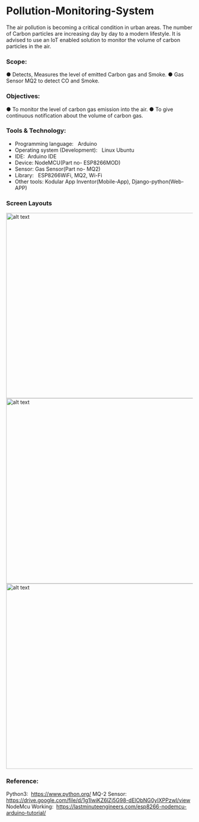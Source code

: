 # Pollution-Monitoring-System
The air pollution is becoming a critical condition in urban areas. The number of
Carbon particles are increasing day by day to a modern lifestyle. It is advised to
use an IoT enabled solution to monitor the volume of carbon particles in the air.

### Scope:
● Detects, Measures the level of emitted Carbon gas and Smoke.
● Gas Sensor MQ2 to detect CO and Smoke.


### Objectives:

● To monitor the level of carbon gas emission into the air.
● To give continuous notification about the volume of carbon gas.


### Tools & Technology:

* Programming language: ​ ​ Arduino
* Operating system (Development): ​ ​ Linux Ubuntu
* IDE: ​ Arduino IDE
* Device:
  NodeMCU(Part no- ESP8266MOD)
* Sensor:
Gas Sensor(Part no- MQ2)
* Library: ​ ​ ESP8266WiFi, MQ2, Wi-Fi
* Other tools:
Kodular App Inventor(Mobile-App),
Django-python(Web-APP)

### Screen Layouts

<img src="s11.png" alt="alt text" width="900" height="500"> 


<img src="s22.png" alt="alt text" width="900" height="500">


<img src="s33.png" alt="alt text" width="900" height="500">

### Reference:

Python3: ​ https://www.python.org/
MQ-2 Sensor: ​ https://drive.google.com/file/d/1g1IwiKZ6lZj5G98-dElObNG0yIXPPzwl/view
NodeMcu Working: ​ https://lastminuteengineers.com/esp8266-nodemcu-arduino-tutorial/



